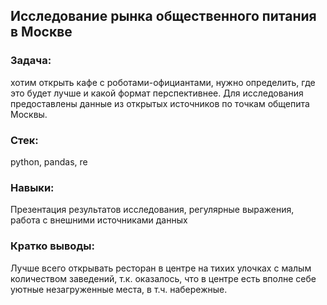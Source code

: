 ## Исследование рынка общественного питания в Москве

### Задача:
хотим открыть кафе с роботами-официантами, нужно определить, где это будет лучше и какой формат перспективнее. Для исследования предоставлены данные из открытых источников по точкам общепита Москвы.
### Стек:
python, pandas, re
### Навыки:
Презентация результатов исследования, регулярные выражения, работа с внешними источниками данных
### Кратко выводы:
Лучше всего открывать ресторан в центре на тихих улочках с малым количеством заведений, т.к. оказалось, что в центре есть вполне себе уютные незагруженные места, в т.ч. набережные.
